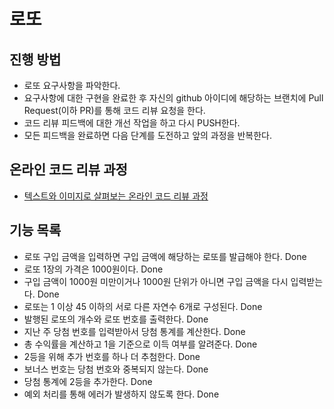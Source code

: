 # 로또
## 진행 방법
* 로또 요구사항을 파악한다.
* 요구사항에 대한 구현을 완료한 후 자신의 github 아이디에 해당하는 브랜치에 Pull Request(이하 PR)를 통해 코드 리뷰 요청을 한다.
* 코드 리뷰 피드백에 대한 개선 작업을 하고 다시 PUSH한다.
* 모든 피드백을 완료하면 다음 단계를 도전하고 앞의 과정을 반복한다.

## 온라인 코드 리뷰 과정
* [텍스트와 이미지로 살펴보는 온라인 코드 리뷰 과정](https://github.com/next-step/nextstep-docs/tree/master/codereview)

## 기능 목록
* 로또 구입 금액을 입력하면 구입 금액에 해당하는 로또를 발급해야 한다. Done
* 로또 1장의 가격은 1000원이다. Done
* 구입 금액이 1000원 미만이거나 1000원 단위가 아니면 구입 금액을 다시 입력받는다. Done
* 로또는 1 이상 45 이하의 서로 다른 자연수 6개로 구성된다. Done
* 발행된 로또의 개수와 로또 번호를 출력한다. Done
* 지난 주 당첨 번호를 입력받아서 당첨 통계를 계산한다. Done
* 총 수익률을 계산하고 1을 기준으로 이득 여부를 알려준다. Done
* 2등을 위해 추가 번호를 하나 더 추첨한다. Done
* 보너스 번호는 당첨 번호와 중복되지 않는다. Done
* 당첨 통계에 2등을 추가한다. Done
* 예외 처리를 통해 에러가 발생하지 않도록 한다. Done